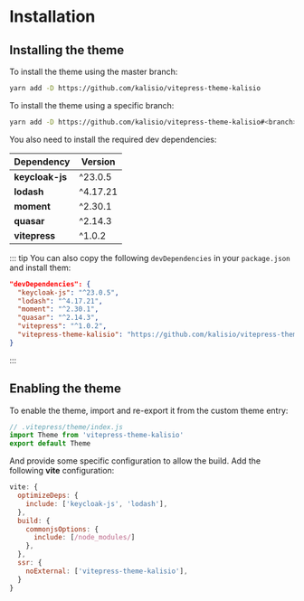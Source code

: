# Installation

## Installing the theme

To install the theme using the master branch:

```bash
yarn add -D https://github.com/kalisio/vitepress-theme-kalisio
```

To install the theme using a specific branch:

```bash
yarn add -D https://github.com/kalisio/vitepress-theme-kalisio#<branch>
```

You also need to install the required dev dependencies:

| Dependency | Version |
|---|---|
| **keycloak-js** | ^23.0.5 |
| **lodash** | ^4.17.21 |
| **moment** | ^2.30.1 |
| **quasar** | ^2.14.3 |
| **vitepress** | ^1.0.2 |

::: tip
You can also copy the following `devDependencies` in your `package.json` and install them:
```json
"devDependencies": {
  "keycloak-js": "^23.0.5",
  "lodash": "^4.17.21",
  "moment": "^2.30.1",
  "quasar": "^2.14.3",
  "vitepress": "^1.0.2",
  "vitepress-theme-kalisio": "https://github.com/kalisio/vitepress-theme-kalisio"
}
```
:::

## Enabling the theme

To enable the theme, import and re-export it from the custom theme entry:

```js
// .vitepress/theme/index.js
import Theme from 'vitepress-theme-kalisio'
export default Theme
```

And provide some specific configuration to allow the build. Add the following **vite** configuration:

```js
vite: {
  optimizeDeps: {
    include: ['keycloak-js', 'lodash'],
  },
  build: {
    commonjsOptions: {
      include: [/node_modules/]
    },
  },
  ssr: {
    noExternal: ['vitepress-theme-kalisio'],
  }
}
```
